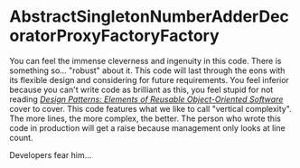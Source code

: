 # AbstractSingletonNumberAdderDecoratorProxyFactoryFactory

You can feel the immense cleverness and ingenuity in this code. There is something so... "robust" about it. This code will last through the eons with its flexible design and considering for future requirements. You feel inferior because you can't write code as brilliant as this, you feel stupid for not reading [*Design Patterns: Elements of Reusable Object-Oriented Software*](https://en.wikipedia.org/wiki/Design_Patterns) cover to cover. This code features what we like to call "vertical complexity". The more lines, the more complex, the better. The person who wrote this code in production will get a raise because management only looks at line count. 

Developers fear him...